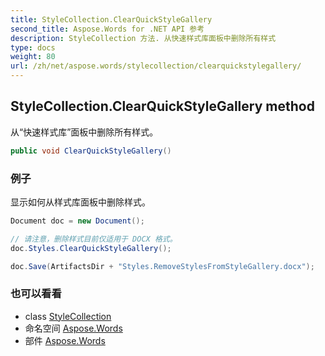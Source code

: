 ```yaml
---
title: StyleCollection.ClearQuickStyleGallery
second_title: Aspose.Words for .NET API 参考
description: StyleCollection 方法. 从快速样式库面板中删除所有样式
type: docs
weight: 80
url: /zh/net/aspose.words/stylecollection/clearquickstylegallery/
---
```

## StyleCollection.ClearQuickStyleGallery method

从“快速样式库”面板中删除所有样式。

```csharp
public void ClearQuickStyleGallery()
```

### 例子

显示如何从样式库面板中删除样式。

```csharp
Document doc = new Document();

// 请注意，删除样式目前仅适用于 DOCX 格式。
doc.Styles.ClearQuickStyleGallery();

doc.Save(ArtifactsDir + "Styles.RemoveStylesFromStyleGallery.docx");
```

### 也可以看看

* class [StyleCollection](../)
* 命名空间 [Aspose.Words](../../stylecollection/)
* 部件 [Aspose.Words](../../../)


